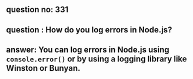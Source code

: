 
      
## question no: 331

## question : How do you log errors in Node.js?

## answer: You can log errors in Node.js using `console.error()` or by using a logging library like Winston or Bunyan.
      